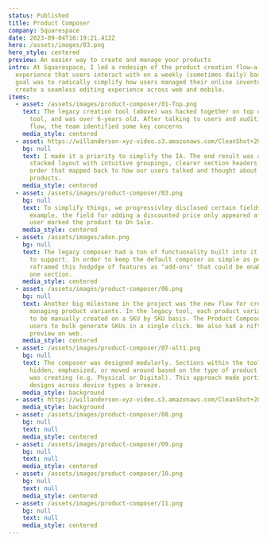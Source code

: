 ```yaml
---
status: Published
title: Product Composer
company: Squarespace
date: 2023-09-04T16:19:21.412Z
hero: /assets/images/03.png
hero_style: centered
preview: An easier way to create and manage your products
intro: At Squarespace, I led a redesign of the product creation flow—a core
  experience that users interact with on a weekly (sometimes daily) basis. The
  goal was to radically simplify how users managed their online inventory, and
  create a seamless editing experience across web and mobile.
items:
  - asset: /assets/images/product-composer/01-Top.png
    text: The legacy creation tool (above) was hacked together on top of the blog
      tool, and was over 6-years old. After talking to users and auditing the
      flow, the team identified some key concerns
    media_style: centered
  - asset: https://willanderson-xyz-video.s3.amazonaws.com/CleanShot+2024-02-27+at+12.17.03.mp4
    bg: null
    text: I made it a priority to simplify the IA. The end result was a vertically
      stacked layout with intuitive groupings, clearer section headers, and an
      order that mapped back to how our users talked and thought about their
      products.
    media_style: centered
  - asset: /assets/images/product-composer/03.png
    bg: null
    text: To simplify things, we progressivley disclosed certain fields. For
      example, the field for adding a discounted price only appeared after the
      user marked the product to On Sale.
    media_style: centered
  - asset: /assets/images/adon.png
    bg: null
    text: The legacy composer had a ton of functuonality built into it which we had
      to support. In order to keep the default composer as simple as possible, I
      reframed this hodpdge of features as "add-ons" that could be enabled from
      one section.
    media_style: centered
  - asset: /assets/images/product-composer/06.png
    bg: null
    text: Another big milestone in the project was the new flow for creating and
      managing product variants. In the legacy tool, each product variation had
      to be manually created on a SKU by SKU basis. The Product Composer allowed
      users to bulk generate SKUs in a single click. We also had a nifty little
      preview on web.
    media_style: centered
  - asset: /assets/images/product-composer/07-alt1.png
    bg: null
    text: The composer was designed modularly. Sections within the tool could be
      hidden, emphasized, or moved around based on the type of product the user
      was creating (e.g. Physical or Digital). This approach made porting
      designs across device types a breeze.
    media_style: background
  - asset: https://willanderson-xyz-video.s3.amazonaws.com/CleanShot+2024-02-27+at+12.18.10.mp4
    media_style: background
  - asset: /assets/images/product-composer/08.png
    bg: null
    text: null
    media_style: centered
  - asset: /assets/images/product-composer/09.png
    bg: null
    text: null
    media_style: centered
  - asset: /assets/images/product-composer/10.png
    bg: null
    text: null
    media_style: centered
  - asset: /assets/images/product-composer/11.png
    bg: null
    text: null
    media_style: centered
---
```

